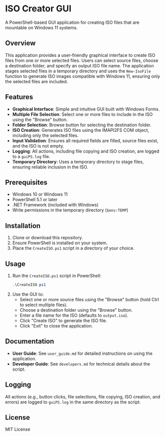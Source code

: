 # ISO Creator GUI

A PowerShell-based GUI application for creating ISO files that are mountable on Windows 11 systems.

## Overview

This application provides a user-friendly graphical interface to create ISO files from one or more selected files. Users can select source files, choose a destination folder, and specify an output ISO file name. The application stages selected files in a temporary directory and uses the `New-IsoFile` function to generate ISO images compatible with Windows 11, ensuring only the selected files are included.

## Features

- **Graphical Interface**: Simple and intuitive GUI built with Windows Forms.
- **Multiple File Selection**: Select one or more files to include in the ISO using the "Browse" button.
- **Folder Selection**: Browse button for selecting the destination folder.
- **ISO Creation**: Generates ISO files using the IMAPI2FS COM object, including only the selected files.
- **Input Validation**: Ensures all required fields are filled, source files exist, and the ISO is not empty.
- **Logging**: All actions, including file copying and ISO creation, are logged to a `guiPS.log` file.
- **Temporary Directory**: Uses a temporary directory to stage files, ensuring reliable inclusion in the ISO.

## Prerequisites

- Windows 10 or Windows 11
- PowerShell 5.1 or later
- .NET Framework (included with Windows)
- Write permissions in the temporary directory (`$env:TEMP`)

## Installation

1. Clone or download this repository.
2. Ensure PowerShell is installed on your system.
3. Place the `CreateISO.ps1` script in a directory of your choice.

## Usage

1. Run the `CreateISO.ps1` script in PowerShell:
   ```powershell
   .\CreateISO.ps1
   ```
2. Use the GUI to:
   - Select one or more source files using the "Browse" button (hold Ctrl to select multiple files).
   - Choose a destination folder using the "Browse" button.
   - Enter a file name for the ISO (defaults to `output.iso`).
   - Click "Create ISO" to generate the ISO file.
   - Click "Exit" to close the application.

## Documentation

- **User Guide**: See `user_guide.md` for detailed instructions on using the application.
- **Developer Guide**: See `developers.md` for technical details about the script.

## Logging

All actions (e.g., button clicks, file selections, file copying, ISO creation, and errors) are logged to `guiPS.log` in the same directory as the script.

## License

MIT License
